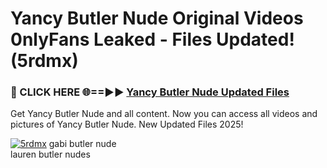 # Yancy Butler Nude Original Videos 0nlyFans Leaked - Files Updated! (5rdmx)

<h3>🔴 CLICK HERE 🌐==►► <a href="https://tinyurl.com/yc6ubb5a" rel="nofollow">Yancy Butler Nude Updated Files</a></h3>

Get Yancy Butler Nude and all content. Now you can access all videos and pictures of Yancy Butler Nude. New Updated Files 2025!

[![5rdmx](https://i.imgur.com/7eu0CRL.gif)](https://tinyurl.com/yc6ubb5a)
gabi butler nude<br>
lauren butler nudes
